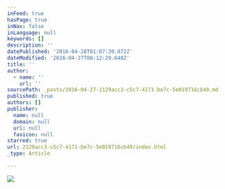 ```yaml
---
inFeed: true
hasPage: true
inNav: false
inLanguage: null
keywords: []
description: ''
datePublished: '2016-04-28T01:07:30.072Z'
dateModified: '2016-04-27T08:12:29.640Z'
title: ''
author:
  - name: ''
    url: ''
sourcePath: _posts/2016-04-27-2129acc3-c5c7-4171-be7c-5e019716cb49.md
published: true
authors: []
publisher:
  name: null
  domain: null
  url: null
  favicon: null
starred: true
url: 2129acc3-c5c7-4171-be7c-5e019716cb49/index.html
_type: Article

---
```

![](https://the-grid-user-content.s3-us-west-2.amazonaws.com/52f40759-e792-41e9-b88d-c1bf847ba5a6.png)
